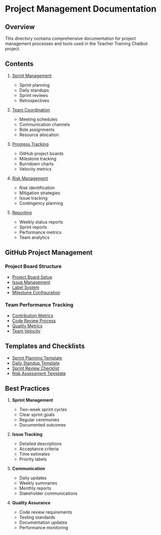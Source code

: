 # Project Management Documentation

## Overview

This directory contains comprehensive documentation for project management processes and tools used in the Teacher Training Chatbot project.

## Contents

1. [Sprint Management](sprint-management.md)
   - Sprint planning
   - Daily standups
   - Sprint reviews
   - Retrospectives

2. [Team Coordination](team-coordination.md)
   - Meeting schedules
   - Communication channels
   - Role assignments
   - Resource allocation

3. [Progress Tracking](progress-tracking.md)
   - GitHub project boards
   - Milestone tracking
   - Burndown charts
   - Velocity metrics

4. [Risk Management](risk-management.md)
   - Risk identification
   - Mitigation strategies
   - Issue tracking
   - Contingency planning

5. [Reporting](reporting.md)
   - Weekly status reports
   - Sprint reports
   - Performance metrics
   - Team analytics

## GitHub Project Management

### Project Board Structure
- [Project Board Setup](project-board-setup.md)
- [Issue Management](issue-management.md)
- [Label System](label-system.md)
- [Milestone Configuration](milestone-config.md)

### Team Performance Tracking
- [Contribution Metrics](contribution-metrics.md)
- [Code Review Process](code-review-process.md)
- [Quality Metrics](quality-metrics.md)
- [Team Velocity](team-velocity.md)

## Templates and Checklists

- [Sprint Planning Template](templates/sprint-planning.md)
- [Daily Standup Template](templates/daily-standup.md)
- [Sprint Review Checklist](templates/sprint-review.md)
- [Risk Assessment Template](templates/risk-assessment.md)

## Best Practices

1. **Sprint Management**
   - Two-week sprint cycles
   - Clear sprint goals
   - Regular ceremonies
   - Documented outcomes

2. **Issue Tracking**
   - Detailed descriptions
   - Acceptance criteria
   - Time estimates
   - Priority labels

3. **Communication**
   - Daily updates
   - Weekly summaries
   - Monthly reports
   - Stakeholder communications

4. **Quality Assurance**
   - Code review requirements
   - Testing standards
   - Documentation updates
   - Performance monitoring 